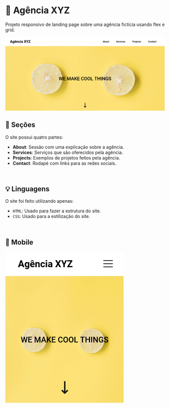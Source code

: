 # 💼 Agência XYZ

Projeto responsivo de landing page sobre uma agência fictícia usando flex e grid.

<img src="./src/images/agencia-desktop.png">

<br>

## 📌 Seções
O site possui quatro partes:

- **About**: Sessão com uma explicação sobre a agência.
- **Services**: Serviços que são oferecidos pela agência.
- **Projects**: Exemplos de projetos feitos pela agência.
- **Contact**: Rodapé com links para as redes sociais.

<br>

## 💡 Linguagens
O site foi feito utilizando apenas:

- `HTML`: Usado para fazer a estrutura do site.
- `CSS`: Usado para a estilização do site.

<br>

## 📱 Mobile

<img src="./src/images/agencia-smartphone.png">


